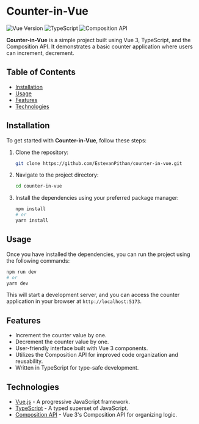 # Counter-in-Vue

![Vue Version](https://img.shields.io/badge/Vue-3.x-brightgreen.svg)
![TypeScript](https://img.shields.io/badge/TypeScript-4.x-blue.svg)
![Composition API](https://img.shields.io/badge/Composition%20API-Enabled-yellow.svg)

**Counter-in-Vue** is a simple project built using Vue 3, TypeScript, and the Composition API. It demonstrates a basic counter application where users can increment, decrement.

## Table of Contents

- [Installation](#installation)
- [Usage](#usage)
- [Features](#features)
- [Technologies](#technologies)
  
## Installation

To get started with **Counter-in-Vue**, follow these steps:

1. Clone the repository:

   ```bash
   git clone https://github.com/EstevanPithan/counter-in-vue.git
   ```

2. Navigate to the project directory:

   ```bash
   cd counter-in-vue
   ```

3. Install the dependencies using your preferred package manager:

   ```bash
   npm install
   # or
   yarn install
   ```

## Usage

Once you have installed the dependencies, you can run the project using the following commands:

```bash
npm run dev
# or
yarn dev
```

This will start a development server, and you can access the counter application in your browser at `http://localhost:5173`.

## Features

- Increment the counter value by one.
- Decrement the counter value by one.
- User-friendly interface built with Vue 3 components.
- Utilizes the Composition API for improved code organization and reusability.
- Written in TypeScript for type-safe development.

## Technologies

- [Vue.js](https://vuejs.org/) - A progressive JavaScript framework.
- [TypeScript](https://www.typescriptlang.org/) - A typed superset of JavaScript.
- [Composition API](https://composition-api.vuejs.org/) - Vue 3's Composition API for organizing logic.
